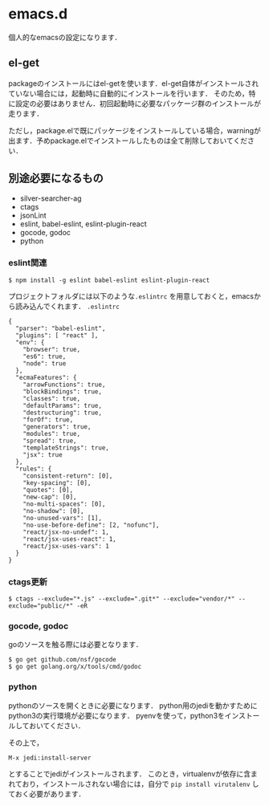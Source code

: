 # emacs.d
個人的なemacsの設定になります．

## el-get

packageのインストールにはel-getを使います．el-get自体がインストールされていない場合には，起動時に自動的にインストールを行います．
そのため，特に設定の必要はありません．初回起動時に必要なパッケージ群のインストールが走ります．

ただし，package.elで既にパッケージをインストールしている場合，warningが出ます．予めpackage.elでインストールしたものは全て削除しておいてください．


## 別途必要になるもの
- silver-searcher-ag
- ctags
- jsonLint
- eslint, babel-eslint, eslint-plugin-react
- gocode, godoc
- python

### eslint関連

```
$ npm install -g eslint babel-eslint eslint-plugin-react
```

プロジェクトフォルダには以下のような`.eslintrc` を用意しておくと，emacsから読み込んでくれます．
`.eslintrc`

```
{
  "parser": "babel-eslint",
  "plugins": [ "react" ],
  "env": {
    "browser": true,
    "es6": true,
    "node": true
  },
  "ecmaFeatures": {
    "arrowFunctions": true,
    "blockBindings": true,
    "classes": true,
    "defaultParams": true,
    "destructuring": true,
    "forOf": true,
    "generators": true,
    "modules": true,
    "spread": true,
    "templateStrings": true,
    "jsx": true
  },
  "rules": {
    "consistent-return": [0],
    "key-spacing": [0],
    "quotes": [0],
    "new-cap": [0],
    "no-multi-spaces": [0],
    "no-shadow": [0],
    "no-unused-vars": [1],
    "no-use-before-define": [2, "nofunc"],
    "react/jsx-no-undef": 1,
    "react/jsx-uses-react": 1,
    "react/jsx-uses-vars": 1
  }
}
```


### ctags更新
```
$ ctags --exclude="*.js" --exclude=".git*" --exclude="vendor/*" --exclude="public/*" -eR
```

### gocode, godoc
goのソースを触る際には必要となります．

```
$ go get github.com/nsf/gocode
$ go get golang.org/x/tools/cmd/godoc
```

### python
pythonのソースを開くときに必要になります．
python用のjediを動かすためにpython3の実行環境が必要になります．
pyenvを使って，python3をインストールしておいてください．

その上で，
```
M-x jedi:install-server
```

とすることでjediがインストールされます．
このとき，virtualenvが依存に含まれており，インストールされない場合には，自分で `pip install virutalenv` しておく必要があります．
